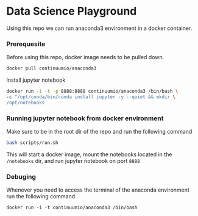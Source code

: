 # Data Science Playground

Using this repo we can run anaconda3 environment in a docker container.

### Prerequesite

Before using this repo, docker image needs to be pulled down.

```bash
docker pull continuumio/anaconda3
```

Install jupyter notebook

```bash
docker run -i -t -p 8888:8888 continuumio/anaconda3 /bin/bash \
-c "/opt/conda/bin/conda install jupyter -y --quiet && mkdir \
/opt/notebooks
```

### Running jupyter notebook from docker environment

Make sure to be in the root dir of the repo and run the following command 

```bash
bash scripts/run.sh
```

This will start a docker image, mount the notebooks located in the `/notebooks` dir, and run jupyter notebook on port `8888`

### Debuging 
Whenever you need to access the terminal of the anaconda environment run the following command
```
docker run -i -t continuumio/anaconda3 /bin/bash
```
